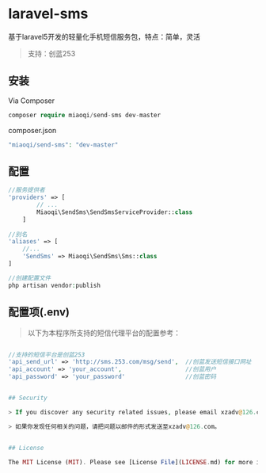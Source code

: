 # laravel-sms


基于laravel5开发的轻量化手机短信服务包，特点：简单，灵活


  > 支持：创蓝253


## 安装

Via Composer

``` php
composer require miaoqi/send-sms dev-master
```

composer.json


``` php
"miaoqi/send-sms": "dev-master"
```

## 配置

``` php
//服务提供者
'providers' => [
        // ...
        Miaoqi\SendSms\SendSmsServiceProvider::class
    ]
    
//别名
'aliases' => [
    //...
    'SendSms' => Miaoqi\SendSms\Sms::class    
]

//创建配置文件
php artisan vendor:publish
```


## 配置项(.env)

   > 以下为本程序所支持的短信代理平台的配置参考：


``` php

//支持的短信平台是创蓝253
'api_send_url' => 'http://sms.253.com/msg/send',  //创蓝发送短信接口网址
'api_account' => 'your_account',                  //创蓝用户
'api_password' => 'your_password'                 //创蓝密码


## Security

> If you discover any security related issues, please email xzadv@126.com instead of using the issue tracker.

> 如果你发现任何相关的问题，请把问题以邮件的形式发送至xzadv@126.com。


## License

The MIT License (MIT). Please see [License File](LICENSE.md) for more information.
